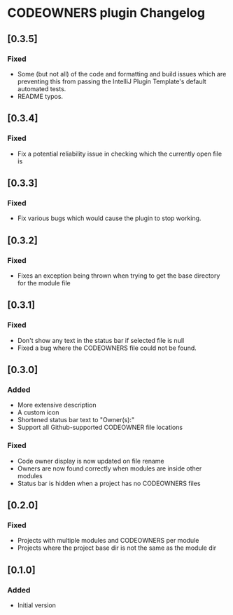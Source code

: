 # CODEOWNERS plugin Changelog

## [0.3.5]

### Fixed

- Some (but not all) of the code and formatting and build issues which are preventing
  this from passing the IntelliJ Plugin Template's default automated tests. 
- README typos.

## [0.3.4]

### Fixed

- Fix a potential reliability issue in checking which the currently open file is

## [0.3.3]

### Fixed

- Fix various bugs which would cause the plugin to stop working.

## [0.3.2]

### Fixed

- Fixes an exception being thrown when trying to get the base directory for the module file

## [0.3.1]

### Fixed

- Don't show any text in the status bar if selected file is null
- Fixed a bug where the CODEOWNERS file could not be found.

## [0.3.0]

### Added

- More extensive description
- A custom icon
- Shortened status bar text to "Owner(s):"
- Support all Github-supported CODEOWNER file locations

### Fixed

- Code owner display is now updated on file rename
- Owners are now found correctly when modules are inside other modules
- Status bar is hidden when a project has no CODEOWNERS files

## [0.2.0]

### Fixed

- Projects with multiple modules and CODEOWNERS per module
- Projects where the project base dir is not the same as the module dir

## [0.1.0]

### Added
- Initial version